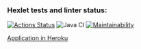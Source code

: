 ### Hexlet tests and linter status:
[![Actions Status](https://github.com/dariazem25/java-project-lvl4/workflows/hexlet-check/badge.svg)](https://github.com/dariazem25/java-project-lvl4/actions)
![Java CI](https://github.com/dariazem25/java-project-lvl4/workflows/Java%20CI/badge.svg)
[![Maintainability](https://api.codeclimate.com/v1/badges/00094d8d31ff283d0dd9/maintainability)](https://codeclimate.com/github/dariazem25/java-project-lvl4/maintainability)


[Application in Heroku](https://guarded-shelf-34066.herokuapp.com/)